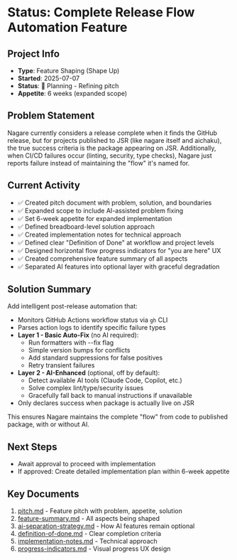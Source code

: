 # Status: Complete Release Flow Automation Feature

## Project Info

- **Type**: Feature Shaping (Shape Up)
- **Started**: 2025-07-07
- **Status**: 🔵 Planning - Refining pitch
- **Appetite**: 6 weeks (expanded scope)

## Problem Statement

Nagare currently considers a release complete when it finds the GitHub release, but for projects
published to JSR (like nagare itself and aichaku), the true success criteria is the package
appearing on JSR. Additionally, when CI/CD failures occur (linting, security, type checks), Nagare
just reports failure instead of maintaining the "flow" it's named for.

## Current Activity

- ✅ Created pitch document with problem, solution, and boundaries
- ✅ Expanded scope to include AI-assisted problem fixing
- ✅ Set 6-week appetite for expanded implementation
- ✅ Defined breadboard-level solution approach
- ✅ Created implementation notes for technical approach
- ✅ Defined clear "Definition of Done" at workflow and project levels
- ✅ Designed horizontal flow progress indicators for "you are here" UX
- ✅ Created comprehensive feature summary of all aspects
- ✅ Separated AI features into optional layer with graceful degradation

## Solution Summary

Add intelligent post-release automation that:

- Monitors GitHub Actions workflow status via `gh` CLI
- Parses action logs to identify specific failure types
- **Layer 1 - Basic Auto-Fix** (no AI required):
  - Run formatters with --fix flag
  - Simple version bumps for conflicts
  - Add standard suppressions for false positives
  - Retry transient failures
- **Layer 2 - AI-Enhanced** (optional, off by default):
  - Detect available AI tools (Claude Code, Copilot, etc.)
  - Solve complex lint/type/security issues
  - Gracefully fall back to manual instructions if unavailable
- Only declares success when package is actually live on JSR

This ensures Nagare maintains the complete "flow" from code to published package, with or without
AI.

## Next Steps

- Await approval to proceed with implementation
- If approved: Create detailed implementation plan within 6-week appetite

## Key Documents

1. [pitch.md](./pitch.md) - Feature pitch with problem, appetite, solution
2. [feature-summary.md](./feature-summary.md) - All aspects being shaped
3. [ai-separation-strategy.md](./ai-separation-strategy.md) - How AI features remain optional
4. [definition-of-done.md](./definition-of-done.md) - Clear completion criteria
5. [implementation-notes.md](./implementation-notes.md) - Technical approach
6. [progress-indicators.md](./progress-indicators.md) - Visual progress UX design
